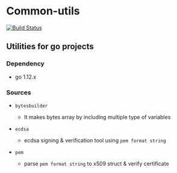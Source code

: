 # Common-utils
[![Build Status](https://travis-ci.org/blackironj/util.svg?branch=master)](https://travis-ci.org/blackironj/util)

## Utilities for go projects

### Dependency
- go 1.12.x

### Sources
- `bytesbuilder`
  -  It makes bytes array by including multiple type of variables

- `ecdsa`
  -  ecdsa signing & verification tool using `pem format string`
  
- `pem`
  -  parse `pem format string` to x509 struct & verify certificate
